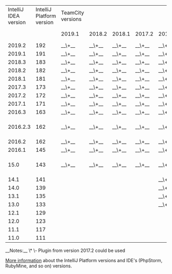[//]: # (title: IntelliJ Platform Plugin Compatibility)
[//]: # (auxiliary-id: IntelliJ Platform Plugin Compatibility)
<table>
    <tr>
        <td>IntelliJ IDEA version</td>
        <td>IntelliJ Platform version</td>
        <td>TeamCity versions</td>
    </tr>
    <tr>
        <td></td>
        <td></td>
        <td>2019.1</td>
        <td>2018.2</td>
        <td>2018.1</td>
        <td>2017.2</td>
        <td>2017.1\*</td>
        <td>10.0 \*</td>
        <td>9.1 \*</td>
        <td>9.0 \*</td>
        <td>8.1</td>
        <td>8.0</td>
        <td>7.1</td>
        <td>7.0</td>
    </tr>
    <tr>
        <td>2019.2</td>
        <td>192</td>
        <td>__\+__</td>
        <td>__\+__</td>
        <td>__\+__</td>
        <td>__\+__</td>
        <td>__\+__</td>
        <td>__\+__</td>
        <td></td>
        <td></td>
        <td></td>
        <td></td>
        <td></td>
        <td></td>
    </tr>
        <tr>
        <td>2019.1</td>
        <td>191</td>
        <td>__\+__</td>
        <td>__\+__</td>
        <td>__\+__</td>
        <td>__\+__</td>
        <td>__\+__</td>
        <td>__\+__</td>
        <td></td>
        <td></td>
        <td></td>
        <td></td>
        <td></td>
        <td></td>
    </tr>
    <tr>
        <td>2018.3</td>
        <td>183</td>
        <td>__\+__</td>
        <td>__\+__</td>
        <td>__\+__</td>
        <td>__\+__</td>
        <td>__\+__</td>
        <td>__\+__</td>
        <td></td>
        <td></td>
        <td></td>
        <td></td>
        <td></td>
        <td></td>
    </tr>
    <tr>
        <td>2018.2</td>
        <td>182</td>
        <td>__\+__</td>
        <td>__\+__</td>
        <td>__\+__</td>
        <td>__\+__</td>
        <td>__\+__</td>
        <td>__\+__</td>
        <td></td>
        <td></td>
        <td></td>
        <td></td>
        <td></td>
        <td></td>
    </tr>
    <tr>
        <td>2018.1</td>
        <td>181</td>
        <td>__\+__</td>
        <td>__\+__</td>
        <td>__\+__</td>
        <td>__\+__</td>
        <td>__\+__</td>
        <td>__\+__</td>
        <td>__\+__</td>
        <td></td>
        <td></td>
        <td></td>
        <td></td>
        <td></td>
    </tr>
    <tr>
        <td>2017.3</td>
        <td>173</td>
        <td>__\+__</td>
        <td>__\+__</td>
        <td>__\+__</td>
        <td>__\+__</td>
        <td>__\+__</td>
        <td>__\+__</td>
        <td>__\+__</td>
        <td></td>
        <td></td>
        <td></td>
        <td></td>
        <td></td>
    </tr>
    <tr>
        <td>2017.2</td>
        <td>172</td>
        <td>__\+__</td>
        <td>__\+__</td>
        <td>__\+__</td>
        <td>__\+__</td>
        <td>__\+__</td>
        <td>__\+__</td>
        <td>__\+__</td>
        <td></td>
        <td></td>
        <td></td>
        <td></td>
        <td></td>
    </tr>
    <tr>
        <td>2017.1</td>
        <td>171</td>
        <td>__\+__</td>
        <td>__\+__</td>
        <td>__\+__</td>
        <td>__\+__</td>
        <td>__\+__</td>
        <td>__\+__</td>
        <td></td>
        <td></td>
        <td></td>
        <td></td>
        <td></td>
        <td></td>
    </tr>
    <tr>
        <td>2016.3</td>
        <td>163</td>
        <td>__\+__</td>
        <td>__\+__</td>
        <td>__\+__</td>
        <td>__\+__</td>
        <td>__\+__</td>
        <td>__\+__</td>
        <td></td>
        <td></td>
        <td></td>
        <td></td>
        <td></td>
        <td></td>
    </tr>
    <tr>
        <td>2016.2.3</td>
        <td>162</td>
        <td>__\+__</td>
        <td>__\+__</td>
        <td>__\+__</td>
        <td>__\+__</td>
        <td>__\+__</td>
        <td>__\+__</td>
        <td>[TW-46864](https://youtrack.jetbrains.com/issue/TW-46864)</td>
        <td></td>
        <td></td>
        <td></td>
        <td></td>
        <td></td>
    </tr>
    <tr>
        <td>2016.2</td>
        <td>162</td>
        <td>__\+__</td>
        <td>__\+__</td>
        <td>__\+__</td>
        <td>__\+__</td>
        <td>__\+__</td>
        <td>__\+__</td>
        <td>__\+__</td>
        <td>No Info</td>
        <td></td>
        <td></td>
        <td></td>
        <td></td>
    </tr>
    <tr>
        <td>2016.1</td>
        <td>145</td>
        <td>__\+__</td>
        <td>__\+__</td>
        <td>__\+__</td>
        <td>__\+__</td>
        <td>__\+__</td>
        <td>__\+__</td>
        <td>__\+__</td>
        <td>No Info</td>
        <td></td>
        <td></td>
        <td></td>
        <td></td>
    </tr>
    <tr>
        <td>15.0</td>
        <td>143</td>
        <td>__\+__</td>
        <td>__\+__</td>
        <td>__\+__</td>
        <td>__\+__</td>
        <td>__\+__</td>
        <td>__\+__</td>
        <td>__\+__</td>
        <td>__9.0.5\+__</td>
        <td>[TW-41314](https://youtrack.jetbrains.com/issue/TW-41314)</td>
        <td></td>
        <td></td>
        <td></td>
    </tr>
    <tr>
        <td>14.1</td>
        <td>141</td>
        <td></td>
        <td></td>
        <td></td>
        <td></td>
        <td>__\+__</td>
        <td>__\+__</td>
        <td>__\+__</td>
        <td>__\+__</td>
        <td>__8.1.5\+__</td>
        <td></td>
        <td></td>
        <td></td>
    </tr>
    <tr>
        <td>14.0</td>
        <td>139</td>
        <td></td>
        <td></td>
        <td></td>
        <td></td>
        <td>__\+__</td>
        <td>__\+__</td>
        <td>__\+__</td>
        <td>__\+__</td>
        <td>__8.1.5\+__</td>
        <td></td>
        <td></td>
        <td></td>
    </tr>
    <tr>
        <td>13.1</td>
        <td>135</td>
        <td></td>
        <td></td>
        <td></td>
        <td></td>
        <td>__\+__</td>
        <td>__\+__</td>
        <td>__\+__</td>
        <td>__\+__</td>
        <td>__\+__</td>
        <td>__\+__</td>
        <td>__\+__</td>
        <td></td>
    </tr>
    <tr>
        <td>13.0</td>
        <td>133</td>
        <td></td>
        <td></td>
        <td></td>
        <td></td>
        <td>__\+__</td>
        <td>__\+__</td>
        <td>__\+__</td>
        <td>__\+__</td>
        <td>__\+__</td>
        <td>__\+__</td>
        <td>__\+__</td>
        <td></td>
    </tr>
    <tr>
        <td>12.1</td>
        <td>129</td>
        <td></td>
        <td></td>
        <td></td>
        <td></td>
        <td></td>
        <td></td>
        <td>__\+__</td>
        <td>__\+__</td>
        <td>__\+__</td>
        <td>__\+__</td>
        <td>__\+__</td>
        <td></td>
    </tr>
    <tr>
        <td>12.0</td>
        <td>123</td>
        <td></td>
        <td></td>
        <td></td>
        <td></td>
        <td></td>
        <td></td>
        <td>__\+__</td>
        <td>__\+__</td>
        <td>__\+__</td>
        <td>__\+__</td>
        <td>__\+__</td>
        <td></td>
    </tr>
    <tr>
        <td>11.1</td>
        <td>117</td>
        <td></td>
        <td></td>
        <td></td>
        <td></td>
        <td></td>
        <td></td>
        <td>__\+__</td>
        <td>__\+__</td>
        <td>__\+__</td>
        <td>__\+__</td>
        <td>__\+__</td>
        <td>__\+__</td>
    </tr>
    <tr>
        <td>11.0</td>
        <td>111</td>
        <td></td>
        <td></td>
        <td></td>
        <td></td>
        <td></td>
        <td></td>
        <td></td>
        <td></td>
        <td>__\+__</td>
        <td>__\+__</td>
        <td>__\+__</td>
        <td>__\+__</td>
    </tr>
</table>
__Notes:__   
\* \- Plugin from version 2017.2 could be used

 

[More information](http://www.jetbrains.org/intellij/sdk/docs/basics/getting_started/build_number_ranges.html) about the IntelliJ Platform versions and IDE's (PhpStorm, RubyMine, and so on) versions.
